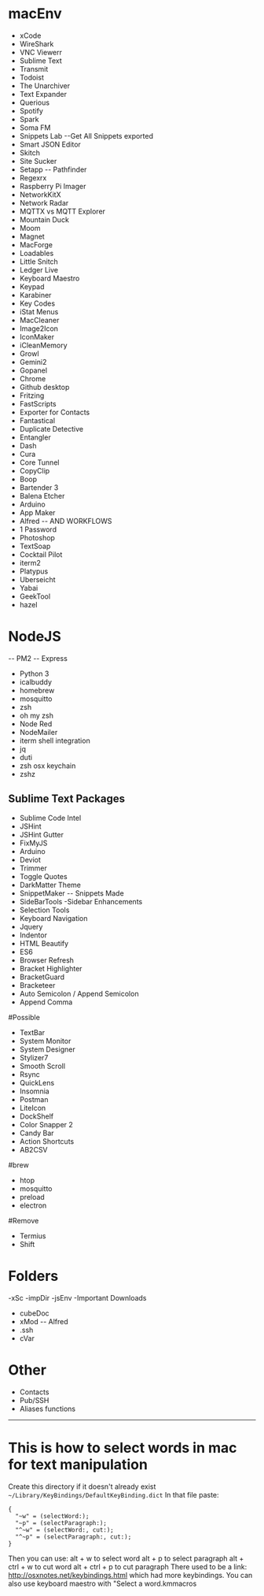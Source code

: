 # macEnv


- xCode
- WireShark
- VNC Viewerr
- Sublime Text
- Transmit
- Todoist
- The Unarchiver
- Text Expander
- Querious
- Spotify
- Spark
- Soma FM
- Snippets Lab
--Get All Snippets exported
- Smart JSON Editor
- Skitch
- Site Sucker
- Setapp
-- Pathfinder
- Regexrx
- Raspberry Pi Imager
- NetworkKitX
- Network Radar
- MQTTX vs MQTT Explorer
- Mountain Duck
- Moom
- Magnet
- MacForge
- Loadables
- Little Snitch
- Ledger Live
- Keyboard Maestro
- Keypad
- Karabiner
- Key Codes
- iStat Menus
- MacCleaner
- Image2Icon
- IconMaker
- iCleanMemory
- Growl
- Gemini2
- Gopanel
- Chrome
- Github desktop
- Fritzing
- FastScripts
- Exporter for Contacts
- Fantastical
- Duplicate Detective
- Entangler
- Dash
- Cura
- Core Tunnel
- CopyClip
- Boop
- Bartender 3
- Balena Etcher
- Arduino
- App Maker
- Alfred
-- AND WORKFLOWS
- 1 Password
- Photoshop
- TextSoap
- Cocktail Pilot
- iterm2
- Platypus
- Uberseicht
- Yabai
- GeekTool
- hazel


# NodeJS
-- PM2
-- Express
- Python 3
- icalbuddy
- homebrew
- mosquitto
- zsh
- oh my zsh
- Node Red
- NodeMailer
- iterm shell integration
 - jq
 - duti
 - zsh osx keychain
 - zshz

## Sublime Text Packages
- Sublime Code Intel
- JSHint
- JSHint Gutter
- FixMyJS
- Arduino
- Deviot
- Trimmer
- Toggle Quotes
- DarkMatter Theme
- SnippetMaker
-- Snippets Made
- SideBarTools
-Sidebar Enhancements
- Selection Tools
- Keyboard Navigation
- Jquery
- Indentor
- HTML Beautify
- ES6
- Browser Refresh
- Bracket Highlighter
- BracketGuard
- Bracketeer
- Auto Semicolon / Append Semicolon
- Append Comma




#Possible
- TextBar
- System Monitor
- System Designer
- Stylizer7
- Smooth Scroll
- Rsync
- QuickLens
- Insomnia
- Postman
- LiteIcon
- DockShelf
- Color Snapper 2
- Candy Bar
- Action Shortcuts
- AB2CSV

#brew
- htop
- mosquitto
- preload
- electron

#Remove
- Termius
- Shift

# Folders
-xSc
-impDir
-jsEnv
-Important Downloads
- cubeDoc
- xMod
-- Alfred
- .ssh
- cVar

# Other
- Contacts
- Pub/SSH
- Aliases functions


----
# This is how to select words in mac for text manipulation
Create this directory if it doesn't already exist
```~/Library/KeyBindings/DefaultKeyBinding.dict```
In that file paste: 
```
{
  "~w" = (selectWord:);
  "~p" = (selectParagraph:);
  "^~w" = (selectWord:, cut:);
  "^~p" = (selectParagraph:, cut:);
}
```
Then you can use: 
   alt + w to select word
   alt + p to select paragraph
   alt + ctrl + w to cut word
   alt + ctrl + p to cut paragraph
There used to be a link: http://osxnotes.net/keybindings.html which had more keybindings. 
You can also use keyboard maestro with "Select a word.kmmacros
